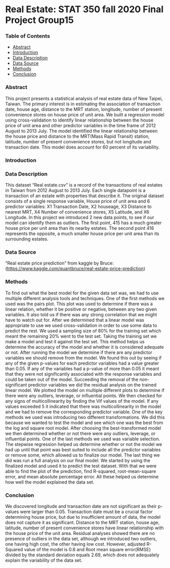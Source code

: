# Real Estate: STAT 350 fall 2020 Final Project Group15

### Table of Contents
   - [Abstract](#abstract)
   - [Introduction](#introduction)
   - [Data Description](#data-description)
   - [Data Source](#data-source)
   - [Methods](#methods)
   - [Conclusion](#conclusion)




### Abstract

This project presents a statistical analysis of real estate data of New Taipei, Taiwan. The primary interest is in estimating the association of transaction date, house age, distance to the MRT station, longitude, number of present convenience stores on house price of unit area. We built a regression model using cross-validation to identify linear relationship between the house price of unit area and other predictor variables in the time frame of 2012 August to 2013 July. The model identified the linear relationship between the house price and distance to the MRT(Mass Rapid Transit) station, latitude, number of present convenience stores, but not longitude and transaction date. This model does account for 60 percent of its variability.



### Introduction




### Data Description

This dataset “Real estate.csv” is a record of the transactions of real estates in Taiwan from 2012 August to 2013 July. Each single datapoint is a transaction of an estate with properties that describe it. The original dataset consists of a single response variable, House price of unit area and 6 predictor variables: X1 Transaction Date, X2 houseage, X3 Distance to nearest MRT, X4 Number of convenience stores, X5 Latitude, and X6 Longitude. In this project we introduced 2 new data points, to see if our model can identify them as outliers. The first point, 415 has a much greater house price per unit area than its nearby estates. The second point 416 represents the opposite, a much smaller house price per unit area than its surrounding estates. 

### Data Source

“Real estate price prediction” from kaggle by Bruce:(https://www.kaggle.com/quantbruce/real-estate-price-prediction)


### Methods
To find out what the best model for the given data set was, we had to use multiple different analysis tools and techniques. One of the first methods we used was the pairs plot. This plot was used to determine if there was a linear relation, whether it be positive or negative, between any two given variables. It also told us if there was any strong correlation that we might have to watch out for. After we determined that a linear model was appropriate to use we used cross-validation in order to use some data to predict the rest. We used a sampling size of 80% for the training set which meant the remaining 20% went to the test set. Taking the training set we make a model and test it against the test set. This method helps us determine the accuracy of the model and whether it is considered adequate or not. After running the model we determine if there are any predictor variables we should remove from the model. We found this out by seeing if any of the given p-values for each predictor variables had a value greater than 0.05. If any of the variables had a p-value of more than 0.05 it meant that they were not significantly associated with the response variables and could be taken out of the model. Succeeding the removal of the non-significant predictor variables we did the residual analysis on the trained linear model. We plotted the model on multiple different plots to determine if there were any outliers, leverage, or influential points. We then checked for any signs of multicollinearity by finding the Vif values of the model. If any values exceeded 5 it indicated that there was multicollinearity in the model and we had to remove the corresponding predictor variable. One of the key methods we used was introducing two different transformations. We did this because we wanted to test the model and see which one was the best from the log and square root model. After choosing the best-transformed model we then determined whether or not there were any outliers, leverage, or influential points. One of the last methods we used was variable selection. The stepwise regression helped us determine whether or not the model we had up until that point was best suited to include all the predictor variables or remove some, which allowed us to finalize our model. The last thing we did was run a full analysis on our final model. We started by using the finalized model and used it to predict the test dataset. With that we were able to find the plot of the prediction, find R-squared, root-mean-square error, and mean absolute percentage error. All these helped us determine how well the model explained the data set. 


### Conclusion

We discovered longitude and transaction date are not significant as their p-values were larger than 0.05. Transaction date must be a crucial factor determining house price, but due to insufficient amount of data, the model does not capture it as significant. Distance to the MRT station, house age, latitude, number of present convenience stores have linear relationship with the house price of the unit area. Residual analyses showed there are no presence of outliers in the data set, although we introduced two outliers, one having high cost, the other having low cost. However, adjusted R-Squared value of the model is 0.6 and Root mean square error(RMSE) divided by the standard deviation equals 2.69, which does not adequately explain the variability of the data set.
